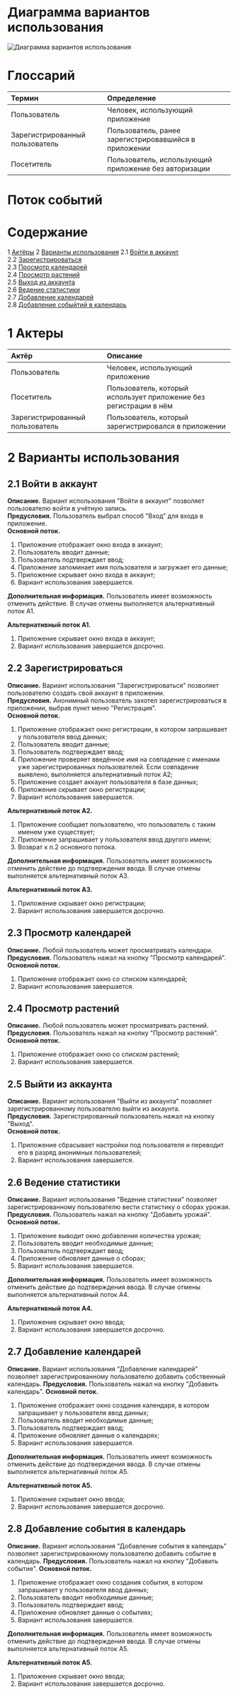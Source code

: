 # Диаграмма вариантов использования

![Диаграмма вариантов использования](https://github.com/BaTyANl/GardenerApp/blob/main/diagrams/images/%D0%98%D1%81%D0%BF%D0%BE%D0%BB%D1%8C%D0%B7%D0%BE%D0%B2%D0%B0%D0%BD%D0%B8%D0%B5.png)

# Глоссарий 

| Термин | Определение |
|:--|:--|
| Пользователь | Человек, использующий приложение |
| Зарегистрированный пользователь | Пользователь, ранее зарегистрировавшийся в приложении |
| Посетитель | Пользователь, использующий приложение без авторизации | 

# Поток событий 

# Содержание
1 [Актёры](#actors)
2 [Варианты использования](#use_case)
2.1 [Войти в аккаунт](#sign_in)  
2.2 [Зарегистрироваться](#sign_up)    
2.3 [Просмотр календарей](#view_calendar)  
2.4 [Просмотр растений](#view_plants)  
2.5 [Выход из аккаунта](#sign_out)  
2.6 [Ведение статистики](#stats_management)  
2.7 [Добавление календарей](#add_calendar)     
2.8 [Добавление собыйтий в календарь](#add_event) 

<a name="actors"/>

# 1 Актеры

| Актёр | Описание |
|:--|:--|
| Пользователь | Человек, использующий приложение |
| Посетитель | Пользователь, который использует приложение без регистрации в нём |
| Зарегистрированный пользователь | Пользователь, который зарегистрировался в приложении |

<a name="use_case"/>

# 2 Варианты использования

<a name ="sign_in"/>

## 2.1 Войти в аккаунт

**Описание.** Вариант использования "Войти в аккаунт" позволяет пользователю войти в учётную запись.  
**Предусловия.** Пользователь выбрал способ "Вход" для входа в приложение.  
**Основной поток.**
1. Приложение отображает окно входа в аккаунт;
2. Пользователь вводит данные;
3. Пользователь подтверждает ввод;
4. Приложение запоминает имя пользователя и загружает его данные;
5. Приложение скрывает окно входа в аккаунт;
6. Вариант использования завершается.

**Дополнительная информация.** Пользователь имеет возможность отменить действие. В случае отмены выполняется альтернативный поток А1.

**Альтернативный поток А1.**
1. Приложение скрывает окно входа в аккаунт;
2. Вариант использования завершается досрочно.

<a name="sign_up"/>

## 2.2 Зарегистрироваться

**Описание.** Вариант использования "Зарегистрироваться" позволяет пользователю создать свой аккаунт в приложении.  
**Предусловия.** Анонимный пользователь захотел зарегистрироваться в приложении, выбрав пункт меню "Регистрация".  
**Основной поток.**
1. Приложение отображает окно регистрации, в котором запрашивает у пользователя ввод данных;
2. Пользователь вводит данные;
3. Пользователь подтверждает ввод;
4. Приложение проверяет введённое имя на совпадение с именами уже зарегистрированных пользователей. Если совпадение выявлено, выполняется альтернативный поток А2;
5. Приложение создает аккаунт пользователя в базе данных;
6. Приложение скрывает окно регистрации;
7. Вариант использования завершается.

**Альтернативный поток А2.**
1. Приложение сообщает пользователю, что пользователь с таким именем уже существует;
2. Приложение запрашивает у пользователя ввод другого имени;
3. Возврат к п.2 основного потока.

**Дополнительная информация.** Пользователь имеет возможность отменить действие до подтверждения ввода. В случае отмены выполняется альтернативный поток А3.

**Альтернативный поток А3.**
1. Приложение скрывает окно регистрации;
2. Вариант использования завершается досрочно.

<a name ="view_calendar"/>

## 2.3 Просмотр календарей

**Описание.** Любой пользователь может просматривать календари.  
**Предусловия.** Пользователь нажал на кнопку "Просмотр календарей".  
**Основной поток.**
1. Приложение отображает окно со списком календарей;
2. Вариант использования завершается.

<a name ="view_plants"/>

## 2.4 Просмотр растений

**Описание.** Любой пользователь может просматривать растений.  
**Предусловия.** Пользователь нажал на кнопку "Просмотр растений".  
**Основной поток.**
1. Приложение отображает окно со списком растений;
2. Вариант использования завершается.

<a name ="sign_out"/>

## 2.5 Выйти из аккаунта

**Описание.** Вариант использования "Выйти из аккаунта" позволяет зарегистрированному пользователю выйти из аккаунта.  
**Предусловия.** Зарегистрированный пользователь нажал на кнопку "Выход".  
**Основной поток.**
1. Приложение сбрасывает настройки под пользователя и переводит его в разряд анонимных пользователей;
2. Вариант использования завершается.

<a name ="stats_management"/>

## 2.6 Ведение статистики

**Описание.** Вариант использования "Ведение статистики" позволяет зарегистрированному пользователю вести статистику о сборах урожая. 
**Предусловия.** Пользователь нажал на кнопку "Добавить урожай".
**Основной поток.**
1. Приложение выводит окно добавления количества урожая;
2. Пользователь вводит необходимые данные;
3. Пользователь подтверждает ввод;
4. Приложение обновляет данные о сборах;
5. Вариант использования завершается.

**Дополнительная информация.** Пользователь имеет возможность отменить действие до подтверждения ввода. В случае отмены выполняется альтернативный поток А4.

**Альтернативный поток А4.**
1. Приложение скрывает окно ввода;
2. Вариант использования завершается досрочно.

<a name ="add_calendar"/>

## 2.7 Добавление календарей

**Описание.** Вариант использования "Добавление календарей" позволяет зарегистрированному пользователю добавить собственный календарь. 
**Предусловия.** Пользователь нажал на кнопку "Добавить календарь".
**Основной поток.**
1. Приложение отображает окно создания календаря, в котором запрашивает у пользователя ввод данных;
2. Пользователь вводит необходимые данные;
3. Пользователь подтверждает ввод;
4. Приложение обновляет данные о календарях;
5. Вариант использования завершается.

**Дополнительная информация.** Пользователь имеет возможность отменить действие до подтверждения ввода. В случае отмены выполняется альтернативный поток А5.

**Альтернативный поток А5.**
1. Приложение скрывает окно ввода;
2. Вариант использования завершается досрочно.

<a name ="add_event"/>

## 2.8 Добавление события в календарь

**Описание.** Вариант использования "Добавление события в календарь" позволяет зарегистрированному пользователю добавить событие в календарь. 
**Предусловия.** Пользователь нажал на кнопку "Добавить событие".
**Основной поток.**
1. Приложение отображает окно создания события, в котором запрашивает у пользователя ввод данных;
2. Пользователь вводит необходимые данные;
3. Пользователь подтверждает ввод;
4. Приложение обновляет данные о событиях;
5. Вариант использования завершается.

**Дополнительная информация.** Пользователь имеет возможность отменить действие до подтверждения ввода. В случае отмены выполняется альтернативный поток А5.

**Альтернативный поток А5.**
1. Приложение скрывает окно ввода;
2. Вариант использования завершается досрочно.



